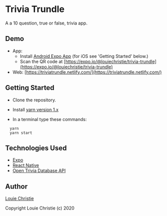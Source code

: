 # Trivia Trundle

A a 10 question, true or false, trivia app.

## Demo

- App:
  - Install [Android Expo App](https://play.google.com/store/apps/details?id=host.exp.exponent&hl=en) (for iOS see 'Getting Started' below.)
  - Scan the QR code at [https://expo.io/@louiechristie/trivia-trundle](https://expo.io/@louiechristie/trivia-trundle)
- Web: [https://triviatrundle.netlify.com/](https://triviatrundle.netlify.com/)

## Getting Started

- Clone the repository.

- Install [yarn version 1.x](https://classic.yarnpkg.com/lang/en/)

- In a terminal type these commands:

```console
  yarn
  yarn start
```

## Technologies Used

- [Expo](https://opentdb.com/)
- [React Native](https://facebook.github.io/react-native/docs/getting-started)
- [Open Trivia Database API](https://opentdb.com/)

## Author

[Louie Christie](https://www.louiechristie.com)

Copyright Louie Christie (c) 2020
